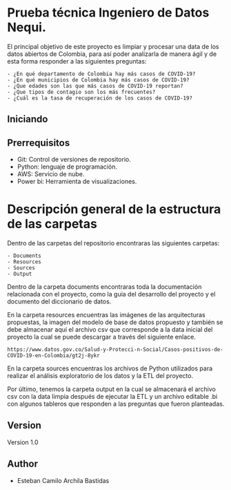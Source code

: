 # Prueba técnica Ingeniero de Datos Nequi.

El principal objetivo de este proyecto es limpiar y procesar una data de los datos abiertos de Colombia, para así poder analizarla de manera ágil y de esta forma responder a las siguientes preguntas:

	- ¿En qué departamento de Colombia hay más casos de COVID-19?
	- ¿En qué municipios de Colombia hay más casos de COVID-19?
	- ¿Que edades son las que más casos de COVID-19 reportan?
	- ¿Que tipos de contagio son los más frecuentes?
	- ¿Cuál es la tasa de recuperación de los casos de COVID-19?

## Iniciando

## Prerrequisitos

* Git: Control de versiones de repositorio.
* Python: lenguaje de programación.
* AWS: Servicio de nube.
* Power bi: Herramienta de visualizaciones.

# Descripción general de la estructura de las carpetas

Dentro de las carpetas del repositorio encontraras las siguientes carpetas: 

	- Documents
	- Resources
	- Sources
	- Output

Dentro de la carpeta documents encontraras toda la documentación relacionada con el proyecto, como la guía del desarrollo del proyecto y el documento del diccionario de datos.

En la carpeta resources encuentras las imágenes de las arquitecturas propuestas, la imagen del modelo de base de datos propuesto y también se debe almacenar aquí el archivo csv que corresponde a la data inicial del proyecto la cual se puede descargar a través del siguiente enlace.

```
https://www.datos.gov.co/Salud-y-Protecci-n-Social/Casos-positivos-de-COVID-19-en-Colombia/gt2j-8ykr
```

En la carpeta sources encuentras los archivos de Python utilizados para realizar el análisis exploratorio de los datos y la ETL del proyecto.

Por último, tenemos la carpeta output en la cual se almacenará el archivo csv con la data limpia después de ejecutar la ETL y un archivo editable .bi con algunos tableros que responden a las preguntas que fueron planteadas.

## Version 

Version 1.0

## Author 

* Esteban Camilo Archila Bastidas

